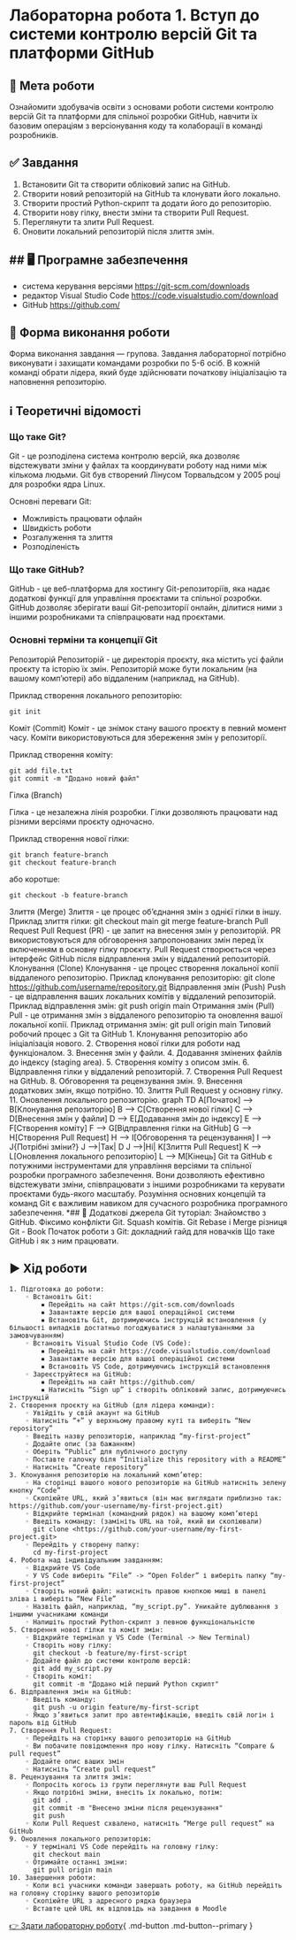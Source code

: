 # Лабораторна робота 1. Вступ до системи контролю версій Git та платформи GitHub

## 🎯 Мета роботи
Ознайомити здобувачів освіти з основами роботи системи контролю версій Git та платформи для спільної розробки GitHub, навчити їх базовим операціям з версіонування коду та колаборації в команді розробників.
## ✅ Завдання

1. Встановити Git та створити обліковий запис на GitHub.
2. Створити новий репозиторій на GitHub та клонувати його локально.
3. Створити простий Python-скрипт та додати його до репозиторію.
4. Створити нову гілку, внести зміни та створити Pull Request.
5. Переглянути та злити Pull Request.
6. Оновити локальний репозиторій після злиття змін.

## ## 🖥️ Програмне забезпечення

- система керування версіями https://git-scm.com/downloads
- редактор Visual Studio Code https://code.visualstudio.com/download
- GitHub https://github.com/
## 👥 Форма виконання роботи
Форма виконання завдання — групова. Завдання лабораторної потрібно виконувати і захищати командами розробки по 5-6 осіб. В кожній команді обрати лідера, який буде здійснювати початкову ініціалізацію та наповнення репозиторію.
## ℹ️ Теоретичні відомості

### Що таке Git?

Git - це розподілена система контролю версій, яка дозволяє відстежувати зміни у файлах та координувати роботу над ними між кількома людьми. Git був створений Лінусом Торвальдсом у 2005 році для розробки ядра Linux.

Основні переваги Git:
- Можливість працювати офлайн
- Швидкість роботи
- Розгалуження та злиття
- Розподіленість

### Що таке GitHub?

GitHub - це веб-платформа для хостингу Git-репозиторіїв, яка надає додаткові функції для управління проєктами та спільної розробки. GitHub дозволяє зберігати ваші Git-репозиторії онлайн, ділитися ними з іншими розробниками та співпрацювати над проєктами.

### Основні терміни та концепції Git

Репозиторій
Репозиторій - це директорія проєкту, яка містить усі файли проєкту та історію їх змін. Репозиторій може бути локальним (на вашому комп’ютері) або віддаленим (наприклад, на GitHub).

Приклад створення локального репозиторію:

```
git init
```

Коміт (Commit)
Коміт - це знімок стану вашого проєкту в певний момент часу. Коміти використовуються для збереження змін у репозиторії.

Приклад створення коміту:
```
git add file.txt
git commit -m "Додано новий файл"
```

Гілка (Branch)

Гілка - це незалежна лінія розробки. Гілки дозволяють працювати над різними версіями проєкту одночасно.

Приклад створення нової гілки:

```
git branch feature-branch
git checkout feature-branch
```

або коротше:

```
git checkout -b feature-branch
```

Злиття (Merge)
Злиття - це процес об’єднання змін з однієї гілки в іншу.
Приклад злиття гілки:
git checkout main
git merge feature-branch
Pull Request
Pull Request (PR) - це запит на внесення змін у репозиторій. PR використовуються для обговорення запропонованих змін перед їх включенням в основну гілку проєкту.
Pull Request створюється через інтерфейс GitHub після відправлення змін у віддалений репозиторій.
Клонування (Clone)
Клонування - це процес створення локальної копії віддаленого репозиторію.
Приклад клонування репозиторію:
git clone <https://github.com/username/repository.git>
Відправлення змін (Push)
Push - це відправлення ваших локальних комітів у віддалений репозиторій.
Приклад відправлення змін:
git push origin main
Отримання змін (Pull)
Pull - це отримання змін з віддаленого репозиторію та оновлення вашої локальної копії.
Приклад отримання змін:
git pull origin main
Типовий робочий процес з Git та GitHub
    1. Клонування репозиторію або ініціалізація нового.
    2. Створення нової гілки для роботи над функціоналом.
    3. Внесення змін у файли.
    4. Додавання змінених файлів до індексу (staging area).
    5. Створення коміту з описом змін.
    6. Відправлення гілки у віддалений репозиторій.
    7. Створення Pull Request на GitHub.
    8. Обговорення та рецензування змін.
    9. Внесення додаткових змін, якщо потрібно.
    10. Злиття Pull Request у основну гілку.
    11. Оновлення локального репозиторію.
graph TD
    A[Початок] --> B[Клонування репозиторію]
    B --> C[Створення нової гілки]
    C --> D[Внесення змін у файли]
    D --> E[Додавання змін до індексу]
    E --> F[Створення коміту]
    F --> G[Відправлення гілки на GitHub]
    G --> H[Створення Pull Request]
    H --> I[Обговорення та рецензування]
    I --> J{Потрібні зміни?}
    J -->|Так| D
    J -->|Ні| K[Злиття Pull Request]
    K --> L[Оновлення локального репозиторію]
    L --> M[Кінець]
Git та GitHub є потужними інструментами для управління версіями та спільної розробки програмного забезпечення. Вони дозволяють ефективно відстежувати зміни, співпрацювати з іншими розробниками та керувати проєктами будь-якого масштабу. Розуміння основних концепцій та команд Git є важливим навиком для сучасного розробника програмного забезпечення.
*️## ⃣ Додаткові джерела
Git туторіал: Знайомство з GitHub. Фіксимо конфлікти Git. Squash комітів. Git Rebase і Merge різниця
Git - Book
Початок роботи з Git: докладний гайд для новачків
Що таке GitHub і як з ним працювати.
## ▶️ Хід роботи
    1. Підготовка до роботи:
        ◦ Встановіть Git:
            ▪ Перейдіть на сайт https://git-scm.com/downloads
            ▪ Завантажте версію для вашої операційної системи
            ▪ Встановіть Git, дотримуючись інструкцій встановлення (у більшості випадків достатньо погоджуватися з налаштуваннями за замовчуванням)
        ◦ Встановіть Visual Studio Code (VS Code):
            ▪ Перейдіть на сайт https://code.visualstudio.com/download
            ▪ Завантажте версію для вашої операційної системи
            ▪ Встановіть VS Code, дотримуючись інструкцій встановлення
        ◦ Зареєструйтеся на GitHub:
            ▪ Перейдіть на сайт https://github.com/
            ▪ Натисніть “Sign up” і створіть обліковий запис, дотримуючись інструкцій
    2. Створення проєкту на GitHub (для лідера команди):
        ◦ Увійдіть у свій акаунт на GitHub
        ◦ Натисніть “+” у верхньому правому куті та виберіть “New repository”
        ◦ Введіть назву репозиторію, наприклад “my-first-project”
        ◦ Додайте опис (за бажанням)
        ◦ Оберіть “Public” для публічного доступу
        ◦ Поставте галочку біля “Initialize this repository with a README”
        ◦ Натисніть “Create repository”
    3. Клонування репозиторію на локальний комп’ютер:
        ◦ На сторінці вашого нового репозиторію на GitHub натисніть зелену кнопку “Code”
        ◦ Скопіюйте URL, який з’явиться (він має виглядати приблизно так: https://github.com/your-username/my-first-project.git)
        ◦ Відкрийте термінал (командний рядок) на вашому комп’ютері
        ◦ Введіть команду: (замініть URL на той, який ви скопіювали)
          git clone <https://github.com/your-username/my-first-project.git>
        ◦ Перейдіть у створену папку:
          cd my-first-project
    4. Робота над індивідуальним завданням:
        ◦ Відкрийте VS Code
        ◦ У VS Code виберіть “File” -> “Open Folder” і виберіть папку “my-first-project”
        ◦ Створіть новий файл: натисніть правою кнопкою миші в панелі зліва і виберіть “New File”
        ◦ Назвіть файл, наприклад, “my_script.py”. Уникайте дублювання з іншими учасниками команди
        ◦ Напишіть простий Python-скрипт з певною функціональністю
    5. Створення нової гілки та коміт змін:
        ◦ Відкрийте термінал у VS Code (Terminal -> New Terminal)
        ◦ Створіть нову гілку:
          git checkout -b feature/my-first-script
        ◦ Додайте файл до системи контролю версій:
          git add my_script.py
        ◦ Створіть коміт:
          git commit -m "Додано мій перший Python скрипт"
    6. Відправлення змін на GitHub:
        ◦ Введіть команду:
          git push -u origin feature/my-first-script
        ◦ Якщо з’явиться запит про автентифікацію, введіть свій логін і пароль від GitHub
    7. Створення Pull Request:
        ◦ Перейдіть на сторінку вашого репозиторію на GitHub
        ◦ Ви побачите повідомлення про нову гілку. Натисніть “Compare & pull request”
        ◦ Додайте опис ваших змін
        ◦ Натисніть “Create pull request”
    8. Рецензування та злиття змін:
        ◦ Попросіть когось із групи переглянути ваш Pull Request
        ◦ Якщо потрібні зміни, внесіть їх локально, потім:
          git add .
          git commit -m "Внесено зміни після рецензування"
          git push
        ◦ Коли Pull Request схвалено, натисніть “Merge pull request” на GitHub
    9. Оновлення локального репозиторію:
        ◦ У терміналі VS Code перейдіть на головну гілку:
          git checkout main
        ◦ Отримайте останні зміни:
          git pull origin main
    10. Завершення роботи:
        ◦ Коли всі учасники команди завершать роботу, на GitHub перейдіть на головну сторінку вашого репозиторію
        ◦ Скопіюйте URL з адресного рядка браузера
        ◦ Вставте цей URL як відповідь на завдання в Moodle

[👉 Здати лабораторну роботу](http://194.187.154.85/moodle/course/view.php?id=1426#section-2){ .md-button .md-button--primary }
